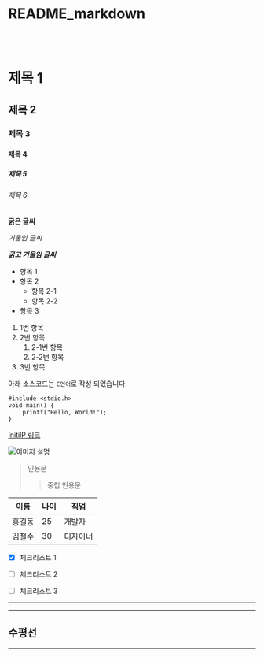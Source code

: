 # README_markdown
<br>
<br>

# 제목 1
## 제목 2
### 제목 3
#### 제목 4
##### 제목 5
###### 제목 6
  
  
**굵은 글씨**
  
  
*기울임 글씨*
  
  
***굵고 기울임 글씨***
  
  
- 항목 1
- 항목 2
    - 항목 2-1
    - 항목 2-2
- 항목 3
  
  
1. 1번 항목
2. 2번 항목
    1. 2-1번 항목
    2. 2-2번 항목
3. 3번 항목
  
  
아래 소스코드는 `C언어`로 작성 되었습니다.
  
  
```C언어
#include <stdio.h>
void main() {
    printf("Hello, World!");
}
```
  
  
[InitilP 링크](https://gun-ny.tistory.com)
  
  
![이미지 설명](https://github.githubassets.com/assets/starstruck-default-b6610abad518.png)
  
  
> 인용문
>> 중첩 인용문
  
  
|이름|나이|직업|
|----|---|----|
|홍길동|25|개발자|
|김철수|30|디자이너|
  
  
- [x] 체크리스트 1
- [ ] 체크리스트 2
- [ ] 체크리스트 3
  
  
---
---
수평선
---
---

